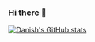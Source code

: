 ### Hi there 👋

[![Danish's GitHub stats](https://github-readme-stats.vercel.app/api?username=danish-mehmood)](https://github.com/anuraghazra/github-readme-stats)
